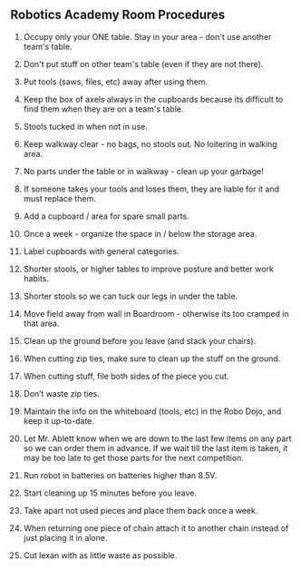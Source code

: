 ## Robotics Academy Room Procedures

1. Occupy only your ONE table. Stay in your area - don't use another team's table. 

2. Don't put stuff on other team's table (even if they are not there).

3. Put tools (saws, files, etc) away after using them.

4. Keep the box of axels always in the cupboards because its difficult to find them when they are on a team's table.

5. Stools tucked in when not in use.

6. Keep walkway clear - no bags, no stools out. No loitering in walking area. 

7. No parts under the table or in walkway - clean up your garbage!

8. If someone takes your tools and loses them, they are liable for it and must replace them.

9. Add a cupboard / area for spare small parts.

10. Once a week - organize the space in / below the storage area.

11. Label cupboards with general categories.

12. Shorter stools, or higher tables to improve posture and better work habits.

13. Shorter stools so we can tuck our legs in under the table.

14. Move field away from wall in Boardroom - otherwise its too cramped in that area.

15. Clean up the ground before you leave (and stack your chairs).

16. When cutting zip ties, make sure to clean up the stuff on the ground.

17. When cutting stuff, file both sides of the piece you cut.

18. Don’t waste zip ties.

19. Maintain the info on the whiteboard (tools, etc) in the Robo Dojo, and keep it up-to-date.

20. Let Mr. Ablett know when we are down to the last few items on any part so we can order them in advance. If we wait till the last item is taken, it may be too late to get those parts for the next competition.

21. Run robot in batteries on batteries higher than 8.5V.

22. Start cleaning up 15 minutes before you leave.

23. Take apart not used pieces and place them back once a week.

24. When returning one piece of chain attach it to another chain instead of just placing it in alone.

25. Cut lexan with as little waste as possible.




